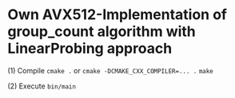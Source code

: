 # Own AVX512-Implementation of group_count algorithm with LinearProbing approach

(1) Compile
`cmake .` or `cmake -DCMAKE_CXX_COMPILER=... .`
`make`

(2) Execute
`bin/main`